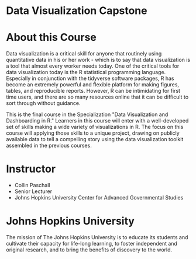 # Data Visualization Capstone


# About this Course
Data visualization is a critical skill for anyone that routinely using quantitative data in his or her work - which is to say that data visualization is a tool that almost every worker needs today. One of the critical tools for data visualization today is the R statistical programming language. Especially in conjunction with the tidyverse software packages, R has become an extremely powerful and flexible platform for making figures, tables, and reproducible reports. However, R can be intimidating for first time users, and there are so many resources online that it can be difficult to sort through without guidance.

This is the final course in the Specialization "Data Visualization and Dashboarding in R." Learners in this course will enter with a well-developed set of skills making a wide variety of visualizations in R. The focus on this course will applying those skills to a unique project, drawing on publicly available data to tell a compelling story using the data visualization toolkit assembled in the previous courses.

# Instructor
* Collin Paschall
* Senior Lecturer
* Johns Hopkins University Center for Advanced Governmental Studies


# Johns Hopkins University
The mission of The Johns Hopkins University is to educate its students and cultivate their capacity for life-long learning, to foster independent and original research, and to bring the benefits of discovery to the world.

